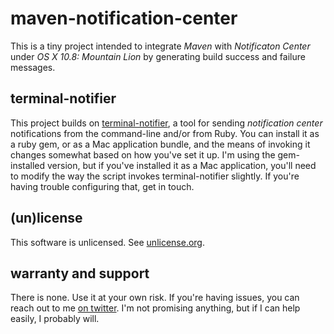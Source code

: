 # maven-notification-center

This is a tiny project intended to integrate *Maven* with *Notificaton Center* under *OS X 10.8: Mountain Lion* by generating build success and failure messages.

## terminal-notifier

This project builds on [terminal-notifier](https://github.com/alloy/terminal-notifier), a tool for sending *notification center* notifications from the command-line and/or from Ruby. You can install it as a ruby gem, or as a Mac application bundle, and the means of invoking it changes somewhat based on how you've set it up. I'm using the gem-installed version, but if you've installed it as a Mac application, you'll need to modify the way the script invokes terminal-notifier slightly. If you're having trouble configuring that, get in touch.

## (un)license

This software is unlicensed. See [unlicense.org](http://unlicense.org).

## warranty and support

There is none. Use it at your own risk. If you're having issues, you can reach out to me [on twitter](http://twitter.com/geoffreywiseman). I'm not promising anything, but if I can help easily, I probably will.
